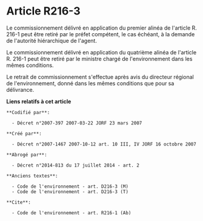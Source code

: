 # Article R216-3

Le commissionnement délivré en application du premier alinéa de l'article R. 216-1 peut être retiré par le préfet compétent,
le cas échéant, à la demande de l'autorité hiérarchique de l'agent. 

Le commissionnement délivré en application du quatrième alinéa de l'article R. 216-1 peut être retiré par le ministre chargé
de l'environnement dans les mêmes conditions. 

Le retrait de commissionnement s'effectue après avis du directeur régional de l'environnement, donné dans les mêmes
conditions que pour sa délivrance.

**Liens relatifs à cet article**

	**Codifié par**:

	  - Décret n°2007-397 2007-03-22 JORF 23 mars 2007

	**Créé par**:

	  - Décret n°2007-1467 2007-10-12 art. 10 III, IV JORF 16 octobre 2007

	**Abrogé par**:

	  - Décret n°2014-813 du 17 juillet 2014 - art. 2

	**Anciens textes**:

	  - Code de l'environnement - art. D216-3 (M)
	  - Code de l'environnement - art. D216-3 (T)

	**Cite**:

	  - Code de l'environnement - art. R216-1 (Ab)

